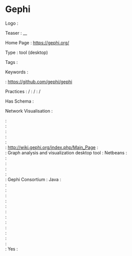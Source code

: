 # Gephi

Logo
:   ![]()

Teaser
:   __

Home Page
:   https://gephi.org/

Type
:   tool (desktop)

Tags
:   

Keywords
:   

:   https://github.com/gephi/gephi

Practices
:    / 
:    / 
:    / 

Has Schema
:   

Network Visualisation
:   


:   
:   
:   
:   
:   
:   http://wiki.gephi.org/index.php/Main_Page
:   
:   Graph analysis and visualization desktop tool
:   Netbeans
:   
:   
:   
:   
:   
:   Gephi Consortium
:   Java
:   
:   
:   
:   
:   
:   
:   
:   
:   
:   
:   
:   
:   
:   Yes
:   
